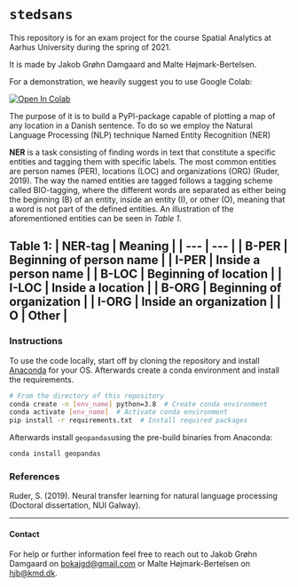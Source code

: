 # ```stedsans```
This repository is for an exam project for the course Spatial Analytics at Aarhus University during the spring of 2021. 

It is made by Jakob Grøhn Damgaard and Malte Højmark-Bertelsen.

For a demonstration, we heavily suggest you to use Google Colab: 

[![Open In Colab](https://colab.research.google.com/assets/colab-badge.svg)](https://colab.research.google.com/github/MalteHB/stedsans/blob/main/notebooks/stedsans_demo.ipynb)

The purpose of it is to build a PyPI-package capable of plotting a map of any location in a Danish sentence. To do so we employ the Natural Language Processing (NLP) technique Named Entity Recognition (NER)

**NER** is a task consisting of finding words in text that constitute a specific entities and tagging them with specific labels. The most common entities are person names (PER), locations (LOC) and organizations (ORG) (Ruder, 2019).
The way the named entities are tagged follows a tagging scheme called BIO-tagging, where the different words are separated as either being the beginning (B) of an entity, inside an entity (I), or other (O), meaning that a word is not part of the defined entities. 
An illustration of the aforementioned entities can be seen in *Table 1*.

__Table 1:__
| __NER-tag__ | __Meaning__ |
| --- | --- |
| B-PER | Beginning of person name |
| I-PER | Inside a person name |
| B-LOC | Beginning of location |
| I-LOC | Inside a location |
| B-ORG | Beginning of organization |
| I-ORG | Inside an organization |
| O | Other |
---

### Instructions
To use the code locally, start off by cloning the repository and install [Anaconda](https://docs.anaconda.com/anaconda/install/) for your OS. Afterwards create a conda environment and install the requirements.
```bash 
# From the directory of this repository
conda create -n [env_name] python=3.8  # Create conda environment
conda activate [env_name]  # Activate conda environment
pip install -r requirements.txt  # Install required packages
```

Afterwards install `geopandas`using the pre-build binaries from Anaconda:
```bash
conda install geopandas
```


### References
Ruder, S. (2019). Neural transfer learning for natural language processing (Doctoral dissertation, NUI Galway).

---

#### Contact
For help or further information feel free to reach out to Jakob Grøhn Damgaard on [bokajgd@gmail.com](mailto:bokajgd@gmail.com?subject=stedsans) or Malte Højmark-Bertelsen on [hjb@kmd.dk](mailto:hjb@kmd.dk?subject=stedsans).
